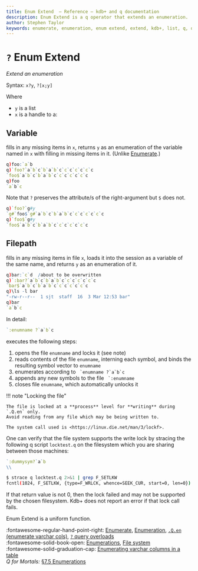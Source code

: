 ```yaml
---
title: Enum Extend  – Reference – kdb+ and q documentation
description: Enum Extend is a q operator that extends an enumeration.
author: Stephen Taylor
keywords: enumerate, enumeration, enum extend, extend, kdb+, list, q, query
---
```

# `?` Enum Extend




_Extend an enumeration_

Syntax: `x?y`, `?[x;y]` 

Where 

-   `y` is a list
-   `x` is a handle to a:


## Variable

fills in any missing items in `x`, returns `y` as an enumeration of the variable named in `x` with filling in missing items in it. (Unlike [Enumerate](enumerate.md).)

```q
q)foo:`a`b
q)`foo?`a`b`c`b`a`b`c`c`c`c`c`c`c
`foo$`a`b`c`b`a`b`c`c`c`c`c`c`c
q)foo
`a`b`c
```

Note that `?` preserves the attribute/s of the right-argument but `$` does not.

```q
q)`foo?`g#y
`g#`foo$`g#`a`b`c`b`a`b`c`c`c`c`c`c`c
q)`foo$`g#y
`foo$`a`b`c`b`a`b`c`c`c`c`c`c`c
```


## Filepath

fills in any missing items in file `x`, loads it into the session as a variable of the same name, and returns `y` as an enumeration of it.

```q
q)bar:`c`d  /about to be overwritten
q)`:bar?`a`b`c`b`a`b`c`c`c`c`c`c`c
`bar$`a`b`c`b`a`b`c`c`c`c`c`c`c
q)\ls -l bar
"-rw-r--r--  1 sjt  staff  16  3 Mar 12:53 bar"
q)bar
`a`b`c
```

In detail: 

```q
`:enumname ?`a`b`c
```

executes the following steps:

1.  opens the file `enumname` and locks it (see note)
1.  reads contents of the file `enumname`, interning each symbol, and binds the resulting symbol vector to `enumname`
1.  enumerates according to `` `enumname ?`a`b`c``
1.  appends any new symbols to the file `` `:enumname``
1.  closes file `enumname`, which automatically unlocks it

!!! note "Locking the file"

    The file is locked at a **process** level for **writing** during `.Q.en` only. 
    Avoid reading from any file which may be being written to. 

    The system call used is <https://linux.die.net/man/3/lockf>.

One can verify that the file system supports the write lock by stracing the following q script `locktest.q` on the filesystem which you are sharing between those machines:

```q
`:dummysym?`a`b
\\
```

```bash
$ strace q locktest.q 2>&1 | grep F_SETLKW
fcntl(1024, F_SETLKW, {type=F_WRLCK, whence=SEEK_CUR, start=0, len=0}) = 0
```

If that return value is not 0, then the lock failed and may not be supported by the chosen filesystem.
Kdb+ does not report an error if that lock call fails.


Enum Extend is a uniform function. 

:fontawesome-regular-hand-point-right: 
[Enumerate](enumerate.md),
[Enumeration](enumeration.md),
[`.Q.en` (enumerate varchar cols)](dotq.md#qen-enumerate-varchar-cols),
[`?` query overloads](overloads.md#query)<br>
:fontawesome-solid-book-open:
[Enumerations](../basics/enumerations.md),
[File system](../basics/files.md)<br>
:fontawesome-solid-graduation-cap:
[Enumerating varchar columns in a table](../kb/splayed-tables.md#enumerating-varchar-columns-in-a-table)<br>
_Q for Mortals:_ [§7.5 Enumerations](/q4m3/7_Transforming_Data/#75-enumerations) 


